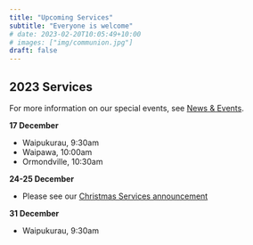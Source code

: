 ```yaml
---
title: "Upcoming Services"
subtitle: "Everyone is welcome"
# date: 2023-02-20T10:05:49+10:00
# images: ["img/communion.jpg"]
draft: false
---
```


## 2023 Services

For more information on our special events, see [News & Events](/news).

**17 December**

* Waipukurau, 9:30am
* Waipawa, 10:00am
* Ormondville, 10:30am

**24-25 December**

* Please see our [Christmas Services announcement](/news/christmas-services-2023)

**31 December**

* Waipukurau, 9:30am